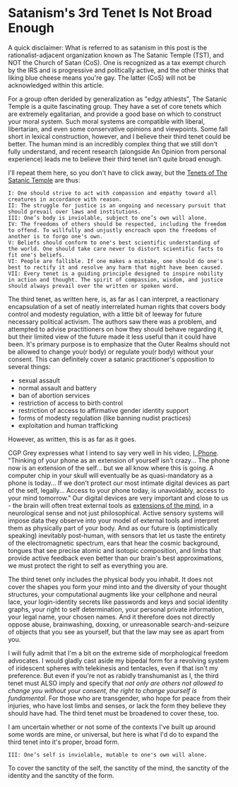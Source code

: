 # Satanism's 3rd Tenet Is Not Broad Enough

A quick disclaimer: What is referred to as satanism in this post is the rationalist-adjacent organization known as The Satanic Temple (TST), and NOT the Church of Satan (CoS). One is recognized as a tax exempt church by the IRS and is progressive and politically active, and the other thinks that liking blue cheese means you're gay. The latter (CoS) will not be acknowledged within this article.

For a group often derided by generalization as "edgy athiests", The Satanic Temple is a quite fascinating group. They have a set of core tenets which are extremely egalitarian, and provide a good base on which to construct your moral system. Such moral systems are compatible with liberal, libertarian, and even some conservative opinions and viewpoints. Some fall short in lexical construction, however, and I believe their third tenet could be better. The human mind is an incredibly complex thing that we still don't fully understand, and recent research (alongside An Opinion from personal experience) leads me to believe their third tenet isn't quite broad enough.

I'll repeat them here, so you don't have to click away, but the [Tenets of The Satanic Temple](https://thesatanictemple.com/) are thus:

```I
I: One should strive to act with compassion and empathy toward all creatures in accordance with reason.
II: The struggle for justice is an ongoing and necessary pursuit that should prevail over laws and institutions.
III: One’s body is inviolable, subject to one’s own will alone.
IV: The freedoms of others should be respected, including the freedom to offend. To willfully and unjustly encroach upon the freedoms of another is to forgo one's own.
V: Beliefs should conform to one's best scientific understanding of the world. One should take care never to distort scientific facts to fit one's beliefs.
VI: People are fallible. If one makes a mistake, one should do one's best to rectify it and resolve any harm that might have been caused.
VII: Every tenet is a guiding principle designed to inspire nobility in action and thought. The spirit of compassion, wisdom, and justice should always prevail over the written or spoken word.
```

The third tenet, as written here, is, as far as I can interpret, a reactionary encapsulation of a set of neatly interrelated human rights that covers body control and modesty regulation, with a little bit of leeway for future necessary political activism. The authors saw there was a problem, and attempted to advise practitioners on how they should behave regarding it, but their limited view of the future made it less useful than it could have been. It's primary purpose is to emphasize that the Outer Realms should not be allowed to change you(r body) or regulate you(r body) without your consent. This can definitely cover a satanic practitioner's opposition to several things:
- sexual assault
- normal assault and battery
- ban of abortion services
- restriction of access to birth control
- restriction of access to affirmative gender identity support
- forms of modesty regulation (like banning nudist practices)
- exploitation and human trafficking
 
However, as written, this is as far as it goes.

CGP Grey expresses what I intend to say very well in his video, [I, Phone](https://www.youtube.com/watch?v=e-ZpsxnmmbE).
"Thinking of your phone as an extension of yourself isn't crazy... The phone now is an extension of the self... but we all know where this is going. A computer chip in your skull will eventually be as quasi-mandatory as a phone is today... If we don't protect our most intimate digital devices as part of the self, legally... Access to your phone today, is unavoidably, access to your mind tomorrow."
Our digital devices are very important and close to us - the brain will often treat external tools as [extensions of the mind](https://journals.sagepub.com/doi/abs/10.1177/0956797610371962), in a neurological sense and not just philosophical. Active sensory systems will impose data they observe into your model of external tools and interpret them as physically part of your body. And as our future is (optimistically speaking) inevitably post-human, with sensors that let us taste the entirety of the electromagnetic spectrum, ears that hear the cosmic background, tongues that see precise atomic and isotopic composition, and limbs that provide active feedback even better than our brain's best approximations, we must protect the right to self as everything you are. 

The third tenet only includes the physical body you inhabit. It does not cover the shapes you form your mind into and the diversity of your thought structures, your computational augments like your cellphone and neural lace, your login-identity secrets like passwords and keys and social identity graphs, your right to self determination, your personal private information, your legal name, your chosen names. And it therefore does not directly oppose abuse, brainwashing, doxxing, or unreasonable search-and-seizure of objects that you see as yourself, but that the law may see as apart from you.

I will fully admit that I'm a bit on the extreme side of morphological freedom advocates. I would gladly cast aside my bipedal form for a revolving system of iridescent spheres with telekinesis and tentacles, even if that isn't my preference. But even if you're not as rabidly transhumanist as I, the third tenet must ALSO imply and specify that _not only are others not allowed to change you without your consent, the right to change yourself is fundamental_. For those who are transgender, who hope for peace from their injuries, who have lost limbs and senses, or lack the form they believe they should have had. The third tenet must be broadened to cover these, too.

I am uncertain whether or not some of the contexts I've built up around some words are mine, or universal, but here is what I'd do to expand the third tenet into it's proper, broad form.

```I
III: One’s self is inviolable, mutable to one's own will alone.
```

To cover the sanctity of the self, the sanctity of the mind, the sanctity of the identity and the sanctity of the form.
